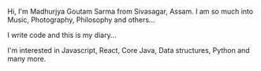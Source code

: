 Hi, I'm Madhurjya Goutam Sarma from Sivasagar, Assam. 
I am so much into Music, Photography, Philosophy and others...

I write code and this is my diary...

I'm interested in Javascript, React, Core Java, Data structures, Python and many more.


